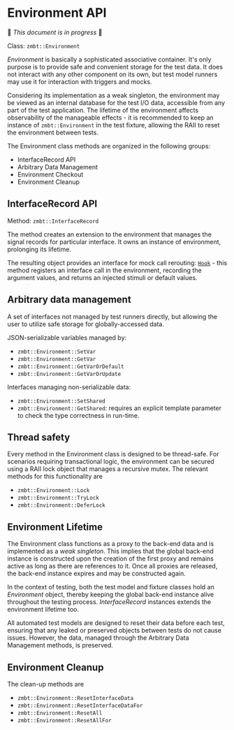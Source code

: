 <!-- (c) Copyright 2024 Zenseact AB -->
<!-- SPDX-License-Identifier: Apache-2.0 -->

Environment API
===============


:construction: *This document is in progress* :construction:

Class: `zmbt::Environment`

*Environment* is basically a sophisticated associative container. It's only purpose is to provide safe and convenient storage for the test data. It does not interact with any other component on its own, but test model runners may use it for interaction with triggers and mocks.

Considering its implementation as a weak singleton, the environment may be viewed as an internal database for the test I/O data, accessible from any part of the test application. The lifetime of the environment affects observability of the manageable effects - it is recommended to keep an instance of `zmbt::Environment` in the test fixture, allowing the RAII to reset the environment between tests.

The Environment class methods are organized in the following groups:

- InterfaceRecord API
- Arbitrary Data Management
- Environment Checkout
- Environment Cleanup


## InterfaceRecord API

Method: `zmbt::InterfaceRecord`

The method creates an extension to the environment that manages the signal records for particular interface. It owns an instance of environment, prolonging its lifetime.

The resulting object provides an interface for mock call rerouting: [`Hook`](../user-guide/signal-mapping.md#mocks) - this method registers an interface call in the environment, recording the argument values, and returns an injected stimuli or default values.


## Arbitrary data management

A set of interfaces not managed by test runners directly, but allowing the user to utilize safe storage for globally-accessed data.

JSON-serializable variables managed by:
- `zmbt::Environment::SetVar`
- `zmbt::Environment::GetVar`
- `zmbt::Environment::GetVarOrDefault`
- `zmbt::Environment::GetVarOrUpdate`

Interfaces managing non-serializable data:
- `zmbt::Environment::SetShared`
- `zmbt::Environment::GetShared`: requires an explicit template parameter to check the type correctness in run-time.


## Thread safety
Every method in the Environment class is designed to be thread-safe. For scenarios requiring transactional logic, the environment can be secured using a RAII lock object that manages a recursive mutex. The relevant methods for this functionality are
 - `zmbt::Environment::Lock`
 - `zmbt::Environment::TryLock`
 - `zmbt::Environment::DeferLock`


## Environment Lifetime

The Environment class functions as a proxy to the back-end data and is implemented as a *weak singleton*. This implies that the global back-end instance is constructed upon the creation of the first proxy and remains active as long as there are references to it. Once all proxies are released, the back-end instance expires and may be constructed again.

In the context of testing, both the test model and fixture classes hold an *Environment* object, thereby keeping the global back-end instance alive throughout the testing process. *InterfaceRecord* instances extends the environment lifetime too.

All automated test models are designed to reset their data before each test, ensuring that any leaked or preserved objects between tests do not cause issues. However, the data, managed through the Arbitrary Data Management methods, is preserved.


## Environment Cleanup

The clean-up methods are
 - `zmbt::Environment::ResetInterfaceData`
 - `zmbt::Environment::ResetInterfaceDataFor`
 - `zmbt::Environment::ResetAll`
 - `zmbt::Environment::ResetAllFor`
